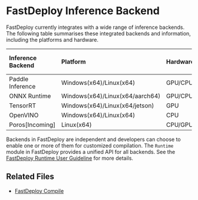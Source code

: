 # FastDeploy Inference Backend

FastDeploy currently integrates with a wide range of inference backends. The following table summarises these integrated backends and information, including the platforms and hardware.

| Inference Backend | Platform                        | Hardware | Supported Model Format |
|:----------------- |:------------------------------- |:-------- |:---------------------- |
| Paddle Inference  | Windows(x64)/Linux(x64)         | GPU/CPU  | Paddle                 |
| ONNX Runtime      | Windows(x64)/Linux(x64/aarch64) | GPU/CPU  | Paddle/ONNX            |
| TensorRT          | Windows(x64)/Linux(x64/jetson)  | GPU      | Paddle/ONNX            |
| OpenVINO          | Windows(x64)/Linux(x64)         | CPU      | Paddle/ONNX            |
| Poros[Incoming]   | Linux(x64)                      | CPU/GPU  | TorchScript            |

Backends in FastDeploy are independent and developers can choose to enable one or more of them for customized compilation.
The `Runtime` module in FastDeploy provides a unified API for all backends. See the [FastDeploy Runtime User Guideline](usage.md) for more details.

## Related Files

- [FastDeploy Compile](../compile)
